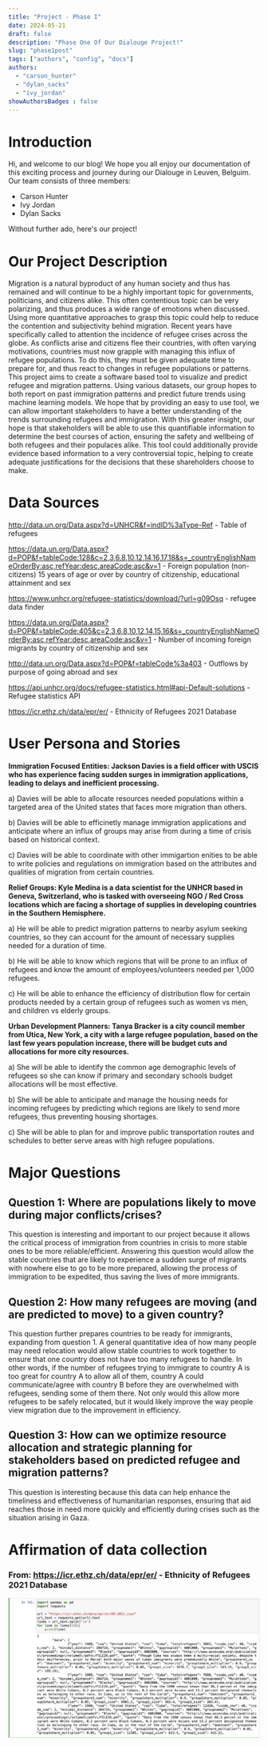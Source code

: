 ```yaml
---
title: "Project - Phase I"
date: 2024-05-21
draft: false
description: "Phase One Of Our Dialouge Project!"
slug: "phase1post"
tags: ["authors", "config", "docs"]
authors:
  - "carson_hunter"
  - "dylan_sacks"
  - "ivy_jordan"
showAuthorsBadges : false
---
```


# Introduction

Hi, and welcome to our blog! We hope you all enjoy our documentation of this exciting process and journey during our Dialouge in Leuven, Belguim. Our team consists of three members:

- Carson Hunter
- Ivy Jordan
- Dylan Sacks

Without further ado, here's our project!


# Our Project Description

Migration is a natural byproduct of any human society and thus has remained and will continue to be a highly important topic for governments, politicians, and citizens alike. This often contentious topic can be very polarizing, and thus produces a wide range of emotions when discussed. Using more quantitative approaches to grasp this topic could help to reduce the contention and subjectivity behind migration. Recent years have specifically called to attention the incidence of refugee crises across the globe. As conflicts arise and citizens flee their countries, with often varying motivations, countries must now grapple with managing this influx of refugee populations. To do this, they must be given adequate time to prepare for, and thus react to changes in refugee populations or patterns. This project aims to create a software based tool to visualize and predict refugee and migration patterns. Using various datasets, our group hopes to both report on past immigration patterns and predict future trends using machine learning models. We hope that by providing an easy to use tool, we can allow important stakeholders to have a better understanding of the trends surrounding refugees and immigration. With this greater insight, our hope is that stakeholders will be able to use this quantifiable information to determine the best courses of action, ensuring the safety and wellbeing of both refugees and their populaces alike. This tool could additionally provide evidence based information to a very controversial topic, helping to create adequate justifications for the decisions that these shareholders choose to make. 

# Data Sources

http://data.un.org/Data.aspx?d=UNHCR&f=indID%3aType-Ref - Table of refugees

https://data.un.org/Data.aspx?d=POP&f=tableCode:128&c=2,3,6,8,10,12,14,16,17,18&s=_countryEnglishNameOrderBy:asc,refYear:desc,areaCode:asc&v=1 - Foreign population (non-citizens) 15 years of age or over by country of citizenship, educational attainment and sex

https://www.unhcr.org/refugee-statistics/download/?url=g09Osq - refugee data finder

https://data.un.org/Data.aspx?d=POP&f=tableCode:405&c=2,3,6,8,10,12,14,15,16&s=_countryEnglishNameOrderBy:asc,refYear:desc,areaCode:asc&v=1 - Number of incoming foreign migrants by country of citizenship and sex

http://data.un.org/Data.aspx?d=POP&f=tableCode%3a403 - Outflows by purpose of going abroad and sex

https://api.unhcr.org/docs/refugee-statistics.html#api-Default-solutions - Refugee statistics API 

https://icr.ethz.ch/data/epr/er/ - Ethnicity of Refugees 2021 Database



# User Persona and Stories

**Immigration Focused Entities: Jackson Davies is a field officer with USCIS who has experience facing sudden surges in immigration applications, leading to delays and inefficient processing.**

a) Davies will be able to allocate resources needed populations within a targeted area of the United states that faces more migration than others.

b) Davies will be able to efficinetly manage immigration applications and anticipate where an influx of groups may arise from during a time of crisis based on historical context. 

c) Davies will be able to coordinate with other immigartion enities to be able to write policies and regulations on immigration based on the attributes and qualities of migration from certain countries. 

**Relief Groups: Kyle Medina is a data scientist for the UNHCR based in Geneva, Switzerland, who is tasked with overseeing NGO / Red Cross locations which are facing a shortage of supplies in developing countries in the Southern Hemisphere.**

a) He will be able to predict migration patterns to nearby asylum seeking countries, so they can account for the amount of necessary supplies needed for a duration of time.

b) He will be able to know which regions that will be prone to an influx of refugees and know the amount of employees/volunteers needed per 1,000 refugees. 

c) He will be able to enhance the efficiency of distribution flow for certain products needed by a certain group of refugees such as women vs men, and children vs elderly groups.

**Urban Development Planners: Tanya Bracker is a city council member from Utica, New York, a city with a large refugee population, based on the last few years population increase, there will be budget cuts and allocations for more city resources.**

a) She will be able to identify the common age demographic levels of refugees so she can know if primary and secondary schools budget allocations will be most effective.

b) She will be able to anticipate and manage the housing needs for incoming refugees by predicting which regions are likely to send more refugees, thus preventing housing shortages.

c) She will be able to plan for and improve public transportation routes and schedules to better serve areas with high refugee populations. 

# Major Questions
## Question 1: Where are populations likely to move during major conflicts/crises?

This question is interesting and important to our project because it allows the critical process of immigration from countries in crisis to more stable ones to be more reliable/efficient. Answering this question would allow the stable countries that are likely to experience a sudden surge of migrants with nowhere else to go to be more prepared, allowing the process of immigration to be expedited, thus saving the lives of more immigrants.

## Question 2: How many refugees are moving (and are predicted to move) to a given country?

This question further prepares countries to be ready for immigrants, expanding from question 1. A general quantitative idea of how many people may need relocation would allow stable countries to work together to ensure that one country does not have too many refugees to handle. In other words, if the number of refugees trying to immigrate to country A is too great for country A to allow all of them, country A could communicate/agree with country B before they are overwhelmed with refugees, sending some of them there. Not only would this allow more refugees to be safely relocated, but it would likely improve the way people view migration due to the improvement in efficiency.

## Question 3: How can we optimize resource allocation and strategic planning for stakeholders based on predicted refugee and migration patterns?

This question is interesting because this data can help enhance the timeliness and effectiveness of humanitarian responses, ensuring that aid reaches those in need more quickly and efficiently during crises such as the situation arising in Gaza. 


# Affirmation of data collection
### From: https://icr.ethz.ch/data/epr/er/ - Ethnicity of Refugees 2021 Database

![Data](https://raw.githubusercontent.com/carson-hunter5/project/99d94c7b8cfc94b057324b537b4729e9a04a98ec/Screenshot%202024-05-18%20at%209.31.38%20PM.png)

